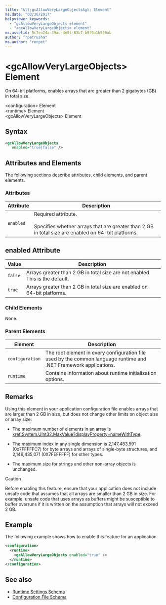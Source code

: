 ```yaml
---
title: "&lt;gcAllowVeryLargeObjects&gt; Element"
ms.date: "03/30/2017"
helpviewer_keywords: 
  - "gcAllowVeryLargeObjects element"
  - "<gcAllowVeryLargeObjects> element"
ms.assetid: 5c7ea24a-39ac-4e5f-83b7-b9f9a1b556ab
author: "rpetrusha"
ms.author: "ronpet"
---
```

# &lt;gcAllowVeryLargeObjects&gt; Element
On 64-bit platforms, enables arrays that are greater than 2 gigabytes (GB) in total size.  
  
 \<configuration> Element  
\<runtime> Element  
\<gcAllowVeryLargeObjects> Element  
  
## Syntax  
  
```xml  
<gcAllowVeryLargeObjects    
   enabled="true|false" />  
```  
  
## Attributes and Elements  
 The following sections describe attributes, child elements, and parent elements.  
  
### Attributes  
  
|Attribute|Description|  
|---------------|-----------------|  
|`enabled`|Required attribute.<br /><br /> Specifies whether arrays that are greater than 2 GB in total size are enabled on 64-bit platforms.|  
  
## enabled Attribute  
  
|Value|Description|  
|-----------|-----------------|  
|`false`|Arrays greater than 2 GB in total size are not enabled. This is the default.|  
|`true`|Arrays greater than 2 GB in total size are enabled on 64-bit platforms.|  
  
### Child Elements  
 None.  
  
### Parent Elements  
  
|Element|Description|  
|-------------|-----------------|  
|`configuration`|The root element in every configuration file used by the common language runtime and .NET Framework applications.|  
|`runtime`|Contains information about runtime initialization options.|  
  
## Remarks  
 Using this element in your application configuration file enables arrays that are larger than 2 GB in size, but does not change other limits on object size or array size:  
  
-   The maximum number of elements in an array is <xref:System.UInt32.MaxValue?displayProperty=nameWithType>.  
  
-   The maximum index in any single dimension is 2,147,483,591 (0x7FFFFFC7) for byte arrays and arrays of single-byte structures, and 2,146,435,071 (0X7FEFFFFF) for other types.  
  
-   The maximum size for strings and other non-array objects is unchanged.  
  
> [!CAUTION]
>  Before enabling this feature, ensure that your application does not include unsafe code that assumes that all arrays are smaller than 2 GB in size. For example, unsafe code that uses arrays as buffers might be susceptible to buffer overruns if it is written on the assumption that arrays will not exceed 2 GB.  
  
## Example  
 The following example shows how to enable this feature for an application.  
  
```xml  
<configuration>  
  <runtime>  
    <gcAllowVeryLargeObjects enabled="true" />  
  </runtime>  
</configuration>  
```  
  
## See also
- [Runtime Settings Schema](../../../../../docs/framework/configure-apps/file-schema/runtime/index.md)  
- [Configuration File Schema](../../../../../docs/framework/configure-apps/file-schema/index.md)
